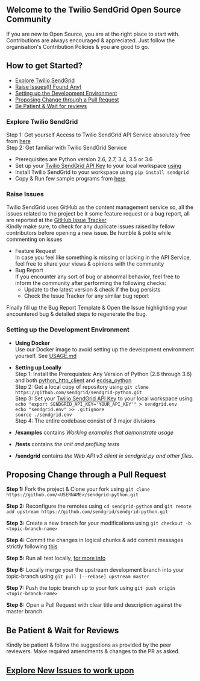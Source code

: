 ## Welcome to the Twilio SendGrid Open Source Community
 If you are new to Open Source, you are at the right place to start with. Contributions are always encouraged & appreciated. Just follow the organisation's Contribution Policies & you are good to go.
 ## How to get Started?
 - [Explore Twilio SendGrid](#explore)
 - [Raise Issues(If Found Any)](#issues)
 - [Setting up the Development Environment](#setup)
 - [Proposing Change through a Pull Request](#pr)
 - [Be Patient & Wait for reviews](#reviews)

 <a name="explore"></a>
 ### Explore Twilio SendGrid
Step 1: Get yourself Access to Twilio SendGrid API Service absolutely free from [here](https://sendgrid.com/free/?source=sendgrid-python)\
Step 2: Get familiar with Twilio SendGrid Service
 - Prerequisites are Python version 2.6, 2.7, 3.4, 3.5 or 3.6
 - Set up your [Twilio SendGrid API Key](https://app.sendgrid.com/settings/api_keys) to your local workspace [using](https://github.com/sendgrid/sendgrid-python#setup-environment-variables)
 - Install Twilio SendGrid to your workspace using `pip install sendgrid`
 - Copy & Run few sample programs from [here](https://github.com/sendgrid/sendgrid-python#hello-email)


 <a name="issues"></a>
 ### Raise Issues
 Twilio SendGrid uses GitHub as the content management service so, all the issues related to the project be it some feature request or a bug report, all are reported at the [GitHub Issue Tracker](https://github.com/sendgrid/sendgrid-python/issues)\
 Kindly make sure, to check for any duplicate issues raised by fellow contributors before opening a new issue. Be humble & polite while commenting on issues
  - Feature Request\
  In case you feel like something is missing or lacking in the API Service, feel free to share your views & opinions with the community
  - Bug Report\
  If you encounter any sort of bug or abnormal behavior, feel free to inform the community after performing the following checks:
    - Update to the latest version & check if the bug persists
    - Check the Issue Tracker for any similar bug report

  Finally fill up the Bug Report Template & Open the Issue highlighting your encountered bug & detailed steps to regenerate the bug.

  <a name="setup"></a>
  ### Setting up the Development Environment
   - **Using Docker**\
   Use our Docker image to avoid setting up the development environment yourself. See [USAGE.md](https://github.com/sendgrid/sendgrid-python/blob/master/docker/USAGE.md)

   - **Setting up Locally**\
   Step 1: Install the Prerequistes: Any Version of Python (2.6 through 3.6) and both [python_http_client](https://github.com/sendgrid/python-http-client) and [ecdsa_python](https://github.com/starkbank/ecdsa-python)\
   Step 2: Get a local copy of repository using `git clone https://github.com/sendgrid/sendgrid-python.git`\
   Step 3: Set your [Twilio SendGrid API Key](https://app.sendgrid.com/settings/api_keys) to your local workspace using\
    `echo "export SENDGRID_API_KEY='YOUR_API_KEY'" > sendgrid.env`\
    `echo "sendgrid.env" >> .gitignore`\
    `source ./sendgrid.env`\
   Step 4: The entire codebase consist of 3 major divisions
   - **/examples** contains *Working examples that demonstrate usage*
   - **/tests** contains *the unit and profiling tests*
   - **/sendgrid** contains *the Web API v3 client ie sendgrid.py and other files*.


  <a name="pr"></a>
  ## Proposing Change through a Pull Request
  **Step 1:** Fork the project & Clone your fork using `git clone https://github.com/<USERNAME>/sendgrid-python.git`

  **Step 2:** Reconfigure the remotes using `cd sendgrid-python` and `git remote add upstream https://github.com/sendgrid/sendgrid-python.git`

  **Step 3:** Create a new branch for your modifications using `git checkout -b <topic-branch-name>`

  **Step 4:** Commit the changes in logical chunks & add commit messages strictly following [this](http://tbaggery.com/2008/04/19/a-note-about-git-commit-messages.html)

  **Step 5:** Run all test locally, [for more info](https://github.com/sendgrid/sendgrid-python/blob/master/CONTRIBUTING.md#testing)

  **Step 6:** Locally merge your the upstream development branch into your topic-branch using `git pull [--rebase] upstream master`

  **Step 7:** Push the topic branch up to your fork using `git push origin <topic-branch-name>`

  **Step 8:** Open a Pull Request with clear title and description against the master branch.

  <a name="reviews"></a>
  ## Be Patient & Wait for Reviews
  Kindly be patient & follow the suggestions as provided by the peer reviewers. Make required amendments & changes to the PR as asked.

## [Explore New Issues to work upon](https://github.com/sendgrid/sendgrid-python/labels/difficulty%3A%20easy)
